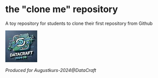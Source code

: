 # the "clone me" repository
A toy repository for students to clone their first repository from Github

![Augustkurs-Logo](kurs_logo_small.jpg)

<i>Produced for Augustkurs-2024@DataCraft</i>